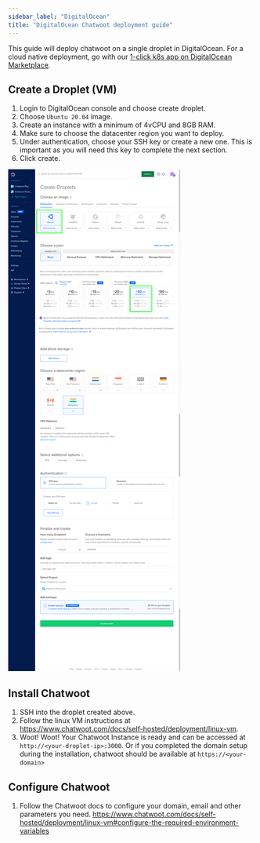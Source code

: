 ```yaml
---
sidebar_label: "DigitalOcean"
title: "DigitalOcean Chatwoot deployment guide"
---
```


This guide will deploy chatwoot on a single droplet in DigitalOcean. For a cloud native deployment, go with
our [1-click k8s app on DigitalOcean Marketplace](https://marketplace.digitalocean.com/apps/chatwoot).

## Create a Droplet (VM)

1. Login to DigitalOcean console and choose create droplet.
2. Choose `Ubuntu 20.04` image.
2. Create an instance with a minimum of 4vCPU and 8GB RAM.
3. Make sure to choose the datacenter region you want to deploy.
4. Under authentication, choose your SSH key or create a new one. This is important as you will need
   this key to complete the next section.
5. Click create.


![do-create-droplet](./images/do.png)

## Install Chatwoot

1. SSH into the droplet created above.
2. Follow the linux VM instructions at https://www.chatwoot.com/docs/self-hosted/deployment/linux-vm.
3. Woot! Woot! Your Chatwoot Instance is ready and can be accessed at `http://<your-droplet-ip>:3000`.  Or if you completed the domain setup during the installation, chatwoot should be available at `https://<your-domain>`


## Configure Chatwoot

1. Follow the Chatwoot docs to configure your domain, email and other parameters you need.
https://www.chatwoot.com/docs/self-hosted/deployment/linux-vm#configure-the-required-environment-variables
